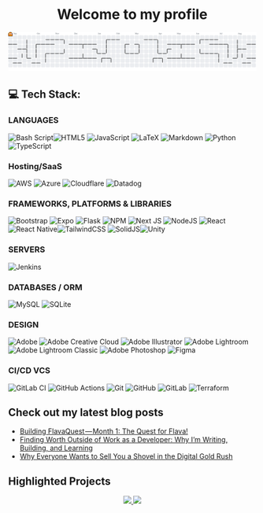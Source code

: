 <h1 align="center"> Welcome to my profile</h1>

<picture>
  <source media="(prefers-color-scheme: dark)" srcset="https://raw.githubusercontent.com/bherna33/bherna33/output/pacman-contribution-graph-dark.svg">
  <source media="(prefers-color-scheme: light)" srcset="https://raw.githubusercontent.com/bherna33/bherna33/output/pacman-contribution-graph.svg">
  <img alt="pacman contribution graph" src="https://raw.githubusercontent.com/bherna33/bherna33/output/pacman-contribution-graph.svg">
</picture>


## 💻 Tech Stack:

### LANGUAGES
![Bash Script](https://img.shields.io/badge/bash_script-%23121011.svg?style=plastic&logo=gnu-bash&logoColor=white)![HTML5](https://img.shields.io/badge/html5-%23E34F26.svg?style=plastic&logo=html5&logoColor=white) ![JavaScript](https://img.shields.io/badge/javascript-%23323330.svg?style=plastic&logo=javascript&logoColor=%23F7DF1E) ![LaTeX](https://img.shields.io/badge/latex-%23008080.svg?style=plastic&logo=latex&logoColor=white) ![Markdown](https://img.shields.io/badge/markdown-%23000000.svg?style=plastic&logo=markdown&logoColor=white) ![Python](https://img.shields.io/badge/python-3670A0?style=plastic&logo=python&logoColor=ffdd54) ![TypeScript](https://img.shields.io/badge/typescript-%23007ACC.svg?style=plastic&logo=typescript&logoColor=white) 

### Hosting/SaaS
![AWS](https://img.shields.io/badge/AWS-%23FF9900.svg?style=plastic&logo=amazon-aws&logoColor=white) ![Azure](https://img.shields.io/badge/azure-%230072C6.svg?style=plastic&logo=microsoftazure&logoColor=white) ![Cloudflare](https://img.shields.io/badge/Cloudflare-F38020?style=plastic&logo=Cloudflare&logoColor=white) ![Datadog](https://img.shields.io/badge/datadog-%23632CA6.svg?style=plastic&logo=datadog&logoColor=white) 

### FRAMEWORKS, PLATFORMS & LIBRARIES
![Bootstrap](https://img.shields.io/badge/bootstrap-%238511FA.svg?style=plastic&logo=bootstrap&logoColor=white) ![Expo](https://img.shields.io/badge/expo-1C1E24?style=plastic&logo=expo&logoColor=#D04A37) ![Flask](https://img.shields.io/badge/flask-%23000.svg?style=plastic&logo=flask&logoColor=white) ![NPM](https://img.shields.io/badge/NPM-%23CB3837.svg?style=plastic&logo=npm&logoColor=white) ![Next JS](https://img.shields.io/badge/Next-black?style=plastic&logo=next.js&logoColor=white) ![NodeJS](https://img.shields.io/badge/node.js-6DA55F?style=plastic&logo=node.js&logoColor=white) ![React](https://img.shields.io/badge/react-%2320232a.svg?style=plastic&logo=react&logoColor=%2361DAFB) ![React Native](https://img.shields.io/badge/react_native-%2320232a.svg?style=plastic&logo=react&logoColor=%2361DAFB)![TailwindCSS](https://img.shields.io/badge/tailwindcss-%2338B2AC.svg?style=plastic&logo=tailwind-css&logoColor=white) ![SolidJS](https://img.shields.io/badge/SolidJS-2c4f7c?style=plastic&logo=solid&logoColor=c8c9cb)![Unity](https://img.shields.io/badge/unity-%23000000.svg?style=plastic&logo=unity&logoColor=white) 



### SERVERS
![Jenkins](https://img.shields.io/badge/jenkins-%232C5263.svg?style=plastic&logo=jenkins&logoColor=white) 

### DATABASES / ORM
![MySQL](https://img.shields.io/badge/mysql-4479A1.svg?style=plastic&logo=mysql&logoColor=white) ![SQLite](https://img.shields.io/badge/sqlite-%2307405e.svg?style=plastic&logo=sqlite&logoColor=white) 

### DESIGN
![Adobe](https://img.shields.io/badge/adobe-%23FF0000.svg?style=plastic&logo=adobe&logoColor=white) ![Adobe Creative Cloud](https://img.shields.io/badge/Adobe%20Creative%20Cloud-DA1F26.svg?style=plastic&logo=Adobe%20Creative%20Cloud&logoColor=white) ![Adobe Illustrator](https://img.shields.io/badge/adobe%20illustrator-%23FF9A00.svg?style=plastic&logo=adobe%20illustrator&logoColor=white) ![Adobe Lightroom](https://img.shields.io/badge/Adobe%20Lightroom-31A8FF.svg?style=plastic&logo=Adobe%20Lightroom&logoColor=white) ![Adobe Lightroom Classic](https://img.shields.io/badge/Adobe%20Lightroom%20Classic-31A8FF.svg?style=plastic&logo=Adobe%20Lightroom%20Classic&logoColor=white) ![Adobe Photoshop](https://img.shields.io/badge/adobe%20photoshop-%2331A8FF.svg?style=plastic&logo=adobe%20photoshop&logoColor=white) ![Figma](https://img.shields.io/badge/figma-%23F24E1E.svg?style=plastic&logo=figma&logoColor=white) 

### CI/CD VCS
![GitLab CI](https://img.shields.io/badge/gitlab%20CI-%23181717.svg?style=plastic&logo=gitlab&logoColor=white) ![GitHub Actions](https://img.shields.io/badge/github%20actions-%232671E5.svg?style=plastic&logo=githubactions&logoColor=white) ![Git](https://img.shields.io/badge/git-%23F05033.svg?style=plastic&logo=git&logoColor=white) ![GitHub](https://img.shields.io/badge/github-%23121011.svg?style=plastic&logo=github&logoColor=white) ![GitLab](https://img.shields.io/badge/gitlab-%23181717.svg?style=plastic&logo=gitlab&logoColor=white) ![Terraform](https://img.shields.io/badge/terraform-%235835CC.svg?style=plastic&logo=terraform&logoColor=white) 


## Check out my latest blog posts
<!-- BLOG-POST-LIST:START -->
- [Building FlavaQuest — Month 1: The Quest for Flava!](https://medium.com/@branden-hernandez/building-flavaquest-month-1-the-quest-for-flava-7aab9a0768d6?source=rss-3a71f8173317------2)
- [Finding Worth Outside of Work as a Developer: Why I’m Writing, Building, and Learning](https://medium.com/@branden-hernandez/finding-worth-outside-of-work-as-a-developer-why-im-writing-building-and-learning-40256d264cc5?source=rss-3a71f8173317------2)
- [Why Everyone Wants to Sell You a Shovel in the Digital Gold Rush](https://medium.com/@branden-hernandez/why-everyone-wants-to-sell-you-a-shovel-in-the-digital-gold-rush-fc6bccfd593a?source=rss-3a71f8173317------2)
<!-- BLOG-POST-LIST:END -->


## Highlighted Projects
<div flex-direction="row" justify-content="space-evenly" align="center" >
  <a href="https://github.com/Bherna33/flavaquest">
    <img src="https://github-readme-stats.vercel.app/api/pin/?username=Bherna33&repo=flavaquest&theme=tokyonight" />
    </a>
  <a href="https://github.com/Bherna33/My-Portfolio">
    <img src="https://github-readme-stats.vercel.app/api/pin/?username=Bherna33&repo=My-Portfolio&theme=tokyonight" />
    </a>
</div>

